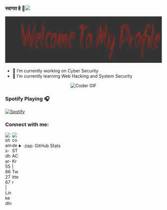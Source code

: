 ### स्वागत हे 👋<img src="https://media.giphy.com/media/mGcNjsfWAjY5AEZNw6/giphy.gif" width="50">

<p  align="center"><img height="150" src = "https://github.com/shams33/shams33/blob/main/Vanilla-33.3s-276px.gif"></p>

- 🔭 I’m currently working on Cyber Security 
- 🌱 I’m currently learning Web Hacking and System Security 












<p  align="center"><img src="https://media.giphy.com/media/l0IyeheChYxx2byDu/giphy.gif" alt="Coder GIF" width="300" height="300">

### Spotify Playing 🎧

[![Spotify](https://novatoremn.shams33.vercel.app/api/spotify)](https://open.spotify.com/user/shams33)

### Connect with me:

[<img align="left" alt="shams-dhar-55862767 | LinkedIn" width="22px" src="https://cdn.jsdelivr.net/npm/simple-icons@v3/icons/linkedin.svg" />][linkedin]

[<img align="left" alt="codeSTACKr | Twitter" width="22px" src="https://cdn.jsdelivr.net/npm/simple-icons@v3/icons/twitter.svg" />][twitter]

</br>
<br>
<details>
  <summary>:zap: GitHub Stats</summary>

  <img align="left" alt="codeSTACKr's GitHub Stats" src="https://github-readme-stats-iota-beryl.vercel.app/api?username=shams33&show_icons=true&hide_border=true &show_icons=true&include_all_commits=true&count_private=true&line_height=21&text_color=000&icon_color=000&bg_color=0,ea6161,ffc64d,fffc4d,52fa5a&theme=graywhite" />

</details>



 
[linkedin]: https://www.linkedin.com/in/shams-dhar-55862767/
[twitter]: https://twitter.com/ShamsMJ
